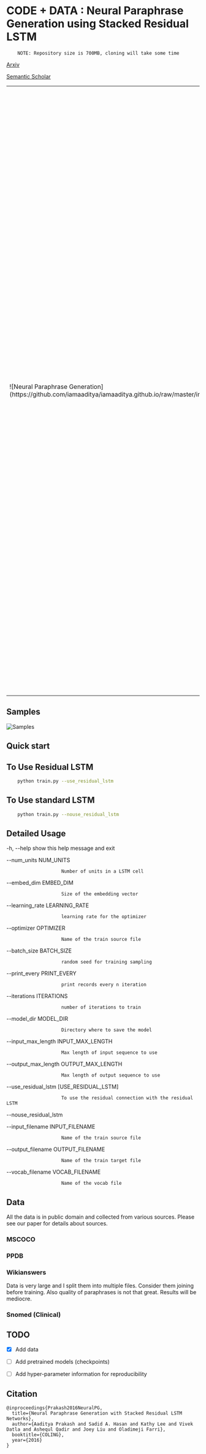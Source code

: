 # CODE + DATA : Neural Paraphrase Generation using Stacked Residual LSTM

``` 
    NOTE: Repository size is 700MB, cloning will take some time
```

[Arxiv](https://arxiv.org/abs/1610.03098)

[Semantic Scholar](https://www.semanticscholar.org/paper/Neural-Paraphrase-Generation-with-Stacked-Residual-Prakash-Hasan/0662db8ec063f14507b43e4f93884c0d0e051d68)

<table width="100%">
  <tr>
  <td width="(100/3)%">![Neural Paraphrase Generation](https://github.com/iamaaditya/iamaaditya.github.io/raw/master/images/residual_lstm.png)</td>
	  <td> Conventional paraphrase generation methods either leverage hand-written rules and thesauri-based alignments, or use statistical machine learning principles. To the best of our knowledge, this work is the first to explore deep learning models for paraphrase generation. Our primary contribution is a stacked residual LSTM network, where we add residual connections between LSTM layers. This allows for efficient training of deep LSTMs. We evaluate our model and other state-of-the-art deep learning models on three different datasets: PPDB, WikiAnswers and MSCOCO. Evaluation results demonstrate that our model outperforms sequence to sequence, attention-based and bi- directional LSTM models on BLEU, METEOR, TER and an embedding-based sentence similarity metric. </td>
  </tr>
</table>


## Samples

![Samples](https://github.com/iamaaditya/iamaaditya.github.io/raw/master/images/paraphrase_samples.png)


## Quick start

## To Use Residual LSTM
```bash
	python train.py --use_residual_lstm
```
## To Use standard LSTM
```bash
	python train.py --nouse_residual_lstm
```

## Detailed Usage
  -h, --help            show this help message and exit

  --num_units NUM_UNITS

                        Number of units in a LSTM cell

  --embed_dim EMBED_DIM

                        Size of the embedding vector

  --learning_rate LEARNING_RATE

                        learning rate for the optimizer

  --optimizer OPTIMIZER

                        Name of the train source file

  --batch_size BATCH_SIZE

                        random seed for training sampling

  --print_every PRINT_EVERY

                        print records every n iteration

  --iterations ITERATIONS

                        number of iterations to train

  --model_dir MODEL_DIR

                        Directory where to save the model

  --input_max_length INPUT_MAX_LENGTH

                        Max length of input sequence to use

  --output_max_length OUTPUT_MAX_LENGTH

                        Max length of output sequence to use

  --use_residual_lstm [USE_RESIDUAL_LSTM]

                        To use the residual connection with the residual LSTM

  --nouse_residual_lstm

  --input_filename INPUT_FILENAME

                        Name of the train source file

  --output_filename OUTPUT_FILENAME

                        Name of the train target file

  --vocab_filename VOCAB_FILENAME

                        Name of the vocab file

## Data

All the data is in public domain and collected from various sources. Please see our paper for details about sources.

### MSCOCO
### PPDB
### Wikianswers
Data is very large and I split them into multiple files. Consider them joining before training. 
Also quality of paraphrases is not that great. Results will be mediocre.

### Snomed (Clinical)

## TODO
- [x] Add data
- [ ] Add pretrained models (checkpoints)
- [ ] Add hyper-parameter information for reproducibility


## Citation

```
@inproceedings{Prakash2016NeuralPG,
  title={Neural Paraphrase Generation with Stacked Residual LSTM Networks},
  author={Aaditya Prakash and Sadid A. Hasan and Kathy Lee and Vivek Datla and Ashequl Qadir and Joey Liu and Oladimeji Farri},
  booktitle={COLING},
  year={2016}
}
```

